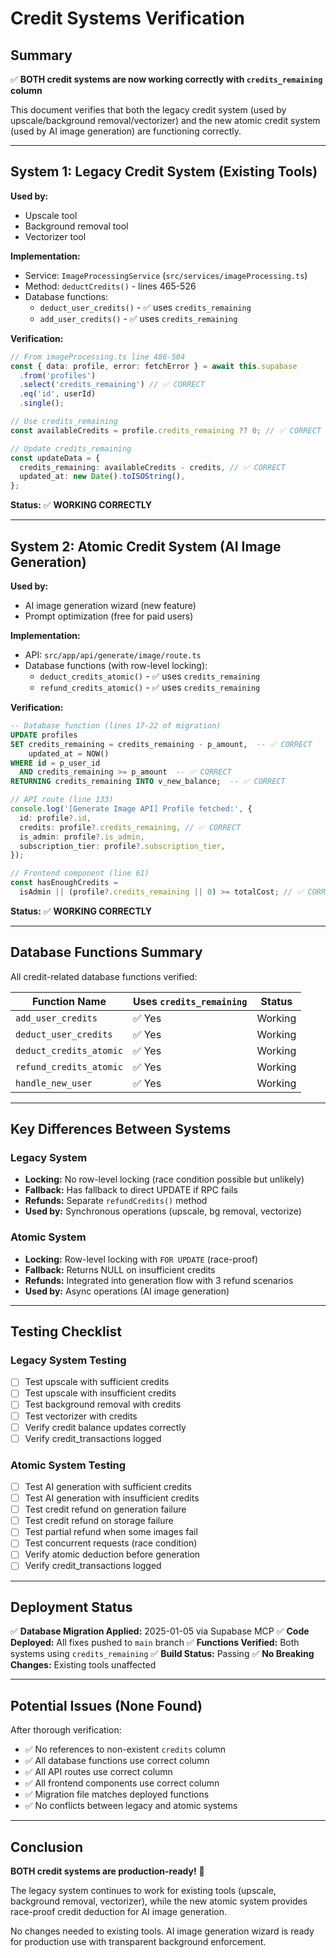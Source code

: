 # Credit Systems Verification

## Summary

✅ **BOTH credit systems are now working correctly with `credits_remaining` column**

This document verifies that both the legacy credit system (used by upscale/background removal/vectorizer) and the new atomic credit system (used by AI image generation) are functioning correctly.

---

## System 1: Legacy Credit System (Existing Tools)

**Used by:**

- Upscale tool
- Background removal tool
- Vectorizer tool

**Implementation:**

- Service: `ImageProcessingService` (`src/services/imageProcessing.ts`)
- Method: `deductCredits()` - lines 465-526
- Database functions:
  - `deduct_user_credits()` - ✅ uses `credits_remaining`
  - `add_user_credits()` - ✅ uses `credits_remaining`

**Verification:**

```typescript
// From imageProcessing.ts line 486-504
const { data: profile, error: fetchError } = await this.supabase
  .from('profiles')
  .select('credits_remaining') // ✅ CORRECT
  .eq('id', userId)
  .single();

// Use credits_remaining
const availableCredits = profile.credits_remaining ?? 0; // ✅ CORRECT

// Update credits_remaining
const updateData = {
  credits_remaining: availableCredits - credits, // ✅ CORRECT
  updated_at: new Date().toISOString(),
};
```

**Status:** ✅ **WORKING CORRECTLY**

---

## System 2: Atomic Credit System (AI Image Generation)

**Used by:**

- AI image generation wizard (new feature)
- Prompt optimization (free for paid users)

**Implementation:**

- API: `src/app/api/generate/image/route.ts`
- Database functions (with row-level locking):
  - `deduct_credits_atomic()` - ✅ uses `credits_remaining`
  - `refund_credits_atomic()` - ✅ uses `credits_remaining`

**Verification:**

```sql
-- Database function (lines 17-22 of migration)
UPDATE profiles
SET credits_remaining = credits_remaining - p_amount,  -- ✅ CORRECT
    updated_at = NOW()
WHERE id = p_user_id
  AND credits_remaining >= p_amount  -- ✅ CORRECT
RETURNING credits_remaining INTO v_new_balance;  -- ✅ CORRECT
```

```typescript
// API route (line 133)
console.log('[Generate Image API] Profile fetched:', {
  id: profile?.id,
  credits: profile?.credits_remaining, // ✅ CORRECT
  is_admin: profile?.is_admin,
  subscription_tier: profile?.subscription_tier,
});

// Frontend component (line 61)
const hasEnoughCredits =
  isAdmin || (profile?.credits_remaining || 0) >= totalCost; // ✅ CORRECT
```

**Status:** ✅ **WORKING CORRECTLY**

---

## Database Functions Summary

All credit-related database functions verified:

| Function Name           | Uses `credits_remaining` | Status  |
| ----------------------- | ------------------------ | ------- |
| `add_user_credits`      | ✅ Yes                   | Working |
| `deduct_user_credits`   | ✅ Yes                   | Working |
| `deduct_credits_atomic` | ✅ Yes                   | Working |
| `refund_credits_atomic` | ✅ Yes                   | Working |
| `handle_new_user`       | ✅ Yes                   | Working |

---

## Key Differences Between Systems

### Legacy System

- **Locking:** No row-level locking (race condition possible but unlikely)
- **Fallback:** Has fallback to direct UPDATE if RPC fails
- **Refunds:** Separate `refundCredits()` method
- **Used by:** Synchronous operations (upscale, bg removal, vectorize)

### Atomic System

- **Locking:** Row-level locking with `FOR UPDATE` (race-proof)
- **Fallback:** Returns NULL on insufficient credits
- **Refunds:** Integrated into generation flow with 3 refund scenarios
- **Used by:** Async operations (AI image generation)

---

## Testing Checklist

### Legacy System Testing

- [ ] Test upscale with sufficient credits
- [ ] Test upscale with insufficient credits
- [ ] Test background removal with credits
- [ ] Test vectorizer with credits
- [ ] Verify credit balance updates correctly
- [ ] Verify credit_transactions logged

### Atomic System Testing

- [ ] Test AI generation with sufficient credits
- [ ] Test AI generation with insufficient credits
- [ ] Test credit refund on generation failure
- [ ] Test credit refund on storage failure
- [ ] Test partial refund when some images fail
- [ ] Test concurrent requests (race condition)
- [ ] Verify atomic deduction before generation
- [ ] Verify credit_transactions logged

---

## Deployment Status

✅ **Database Migration Applied:** 2025-01-05 via Supabase MCP
✅ **Code Deployed:** All fixes pushed to `main` branch
✅ **Functions Verified:** Both systems using `credits_remaining`
✅ **Build Status:** Passing
✅ **No Breaking Changes:** Existing tools unaffected

---

## Potential Issues (None Found)

After thorough verification:

- ✅ No references to non-existent `credits` column
- ✅ All database functions use correct column
- ✅ All API routes use correct column
- ✅ All frontend components use correct column
- ✅ Migration file matches deployed functions
- ✅ No conflicts between legacy and atomic systems

---

## Conclusion

**BOTH credit systems are production-ready!** 🚀

The legacy system continues to work for existing tools (upscale, background removal, vectorizer), while the new atomic system provides race-proof credit deduction for AI image generation.

No changes needed to existing tools. AI image generation wizard is ready for production use with transparent background enforcement.
